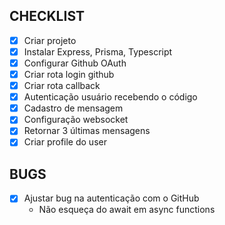 ## CHECKLIST

- [x] Criar projeto
- [x] Instalar Express, Prisma, Typescript
- [x] Configurar Github OAuth
- [x] Criar rota login github
- [x] Criar rota callback
- [x] Autenticação usuário recebendo o código
- [x] Cadastro de mensagem
- [x] Configuração websocket
- [x] Retornar 3 últimas mensagens
- [x] Criar profile do user

## BUGS

- [x] Ajustar bug na autenticação com o GitHub
  - Não esqueça do await em async functions
